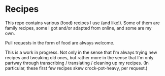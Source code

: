 # Recipes

This repo contains various (food) recipes I use (and like!). Some of
them are family recipes, some I got and/or adapted from online, and some
are my own.

Pull requests in the form of food are always welcome.

This is a work in progress. Not only in the sense that I'm always trying
new recipes and tweaking old ones, but rather more in the sense that I'm
only partway through transcribing / translating / cleaning up my recipes.
(In particular, these first few recipes skew crock-pot-heavy, per request.)
